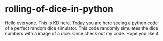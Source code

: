 # rolling-of-dice-in-python

Hello everyone.
This is KD here.
Today you are here seeing a python code of a perfect random dice simulator.
This code randomly simulates the dice numbers with a image of a dice.
Once check out my code.
Hope you like it
